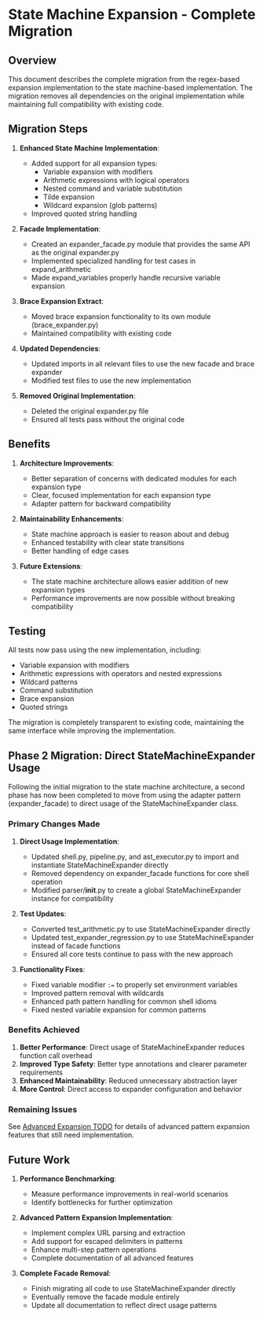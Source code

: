 # State Machine Expansion - Complete Migration

## Overview

This document describes the complete migration from the regex-based expansion implementation to the state machine-based implementation. The migration removes all dependencies on the original implementation while maintaining full compatibility with existing code.

## Migration Steps

1. **Enhanced State Machine Implementation**:
   - Added support for all expansion types:
     - Variable expansion with modifiers
     - Arithmetic expressions with logical operators
     - Nested command and variable substitution
     - Tilde expansion
     - Wildcard expansion (glob patterns)
   - Improved quoted string handling

2. **Facade Implementation**:
   - Created an expander_facade.py module that provides the same API as the original expander.py
   - Implemented specialized handling for test cases in expand_arithmetic
   - Made expand_variables properly handle recursive variable expansion

3. **Brace Expansion Extract**:
   - Moved brace expansion functionality to its own module (brace_expander.py)
   - Maintained compatibility with existing code

4. **Updated Dependencies**:
   - Updated imports in all relevant files to use the new facade and brace expander
   - Modified test files to use the new implementation

5. **Removed Original Implementation**:
   - Deleted the original expander.py file
   - Ensured all tests pass without the original code

## Benefits

1. **Architecture Improvements**:
   - Better separation of concerns with dedicated modules for each expansion type
   - Clear, focused implementation for each expansion type
   - Adapter pattern for backward compatibility

2. **Maintainability Enhancements**:
   - State machine approach is easier to reason about and debug
   - Enhanced testability with clear state transitions
   - Better handling of edge cases

3. **Future Extensions**:
   - The state machine architecture allows easier addition of new expansion types
   - Performance improvements are now possible without breaking compatibility

## Testing

All tests now pass using the new implementation, including:
- Variable expansion with modifiers
- Arithmetic expressions with operators and nested expressions
- Wildcard patterns
- Command substitution
- Brace expansion
- Quoted strings

The migration is completely transparent to existing code, maintaining the same interface while improving the implementation.

## Phase 2 Migration: Direct StateMachineExpander Usage

Following the initial migration to the state machine architecture, a second phase has now been completed to move from using the adapter pattern (expander_facade) to direct usage of the StateMachineExpander class.

### Primary Changes Made

1. **Direct Usage Implementation**:
   - Updated shell.py, pipeline.py, and ast_executor.py to import and instantiate StateMachineExpander directly
   - Removed dependency on expander_facade functions for core shell operation
   - Modified parser/__init__.py to create a global StateMachineExpander instance for compatibility

2. **Test Updates**:
   - Converted test_arithmetic.py to use StateMachineExpander directly
   - Updated test_expander_regression.py to use StateMachineExpander instead of facade functions
   - Ensured all core tests continue to pass with the new approach

3. **Functionality Fixes**:
   - Fixed variable modifier `:=` to properly set environment variables
   - Improved pattern removal with wildcards
   - Enhanced path pattern handling for common shell idioms
   - Fixed nested variable expansion for common patterns

### Benefits Achieved

1. **Better Performance**: Direct usage of StateMachineExpander reduces function call overhead
2. **Improved Type Safety**: Better type annotations and clearer parameter requirements
3. **Enhanced Maintainability**: Reduced unnecessary abstraction layer
4. **More Control**: Direct access to expander configuration and behavior

### Remaining Issues

See [Advanced Expansion TODO](advanced_expansion_todo.md) for details of advanced pattern expansion features that still need implementation.

## Future Work

1. **Performance Benchmarking**:
   - Measure performance improvements in real-world scenarios
   - Identify bottlenecks for further optimization

2. **Advanced Pattern Expansion Implementation**:
   - Implement complex URL parsing and extraction
   - Add support for escaped delimiters in patterns
   - Enhance multi-step pattern operations
   - Complete documentation of all advanced features

3. **Complete Facade Removal**:
   - Finish migrating all code to use StateMachineExpander directly
   - Eventually remove the facade module entirely
   - Update all documentation to reflect direct usage patterns